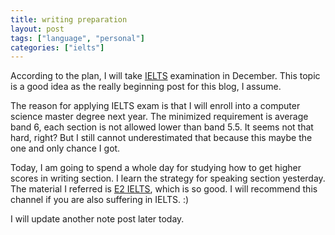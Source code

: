 ```yaml
---
title: writing preparation
layout: post
tags: ["language", "personal"]
categories: ["ielts"]
---
```


According to the plan, I will take [IELTS](https://www.ielts.org/) examination in December. This topic is a good idea as the really beginning post for this blog, I assume.

The reason for applying IELTS exam is that I will enroll into a computer science master degree next year. The minimized requirement is average band 6, each section is not allowed lower than band 5.5. It seems not that hard, right? But I still cannot underestimated that because this maybe the one and only chance I got.

Today, I am going to spend a whole day for studying how to get higher scores in writing section. I learn the strategy for speaking section yesterday. The material I referred is [E2 IELTS](https://www.youtube.com/c/E2IELTS), which is so good. I will recommend this channel if you are also suffering in IELTS. :)

I will update another note post later today.

